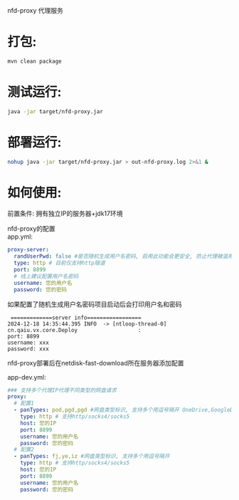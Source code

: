 nfd-proxy 代理服务  

# 打包: 
``` bash
mvn clean package
```

# 测试运行:
```bash
java -jar target/nfd-proxy.jar
```

# 部署运行:
```bash
nohup java -jar target/nfd-proxy.jar > out-nfd-proxy.log 2>&1 &
```

# 如何使用: 
前置条件: 拥有独立IP的服务器+jdk17环境

nfd-proxy的配置  
app.yml:
```yml
proxy-server:
  randUserPwd: false #是否随机生成用户名密码, 启用此功能会更安全, 防止代理被滥用
  type: http # 目前仅支持http隧道
  port: 8899
  # 线上建议配置用户名密码
  username: 您的用户名
  password: 您的密码
```
如果配置了随机生成用户名密码项目启动后会打印用户名和密码
```
 =============server info=================
2024-12-18 14:35:44.395 INFO  -> [ntloop-thread-0] cn.qaiu.vx.core.Deploy                   :
port: 8899
username: xxx
password: xxx
```

nfd-proxy部署后在netdisk-fast-download所在服务器添加配置

app-dev.yml: 
```yml
### 支持多个代理IP代理不同类型的网盘请求
proxy:
  # 配置1
  - panTypes: pod,pgd,pgd #网盘类型标识, 支持多个用逗号隔开 OneDrive,GoogleDrive,Dropbox
    type: http # 支持http/socks4/socks5
    host: 您的IP
    port: 8899
    username: 您的用户名
    password: 您的密码
  # 配置2
  - panTypes: fj,ye,iz #网盘类型标识, 支持多个用逗号隔开
    type: http # 支持http/socks4/socks5
    host: 您的IP
    port: 8899
    username: 您的用户名
    password: 您的密码
    
```
